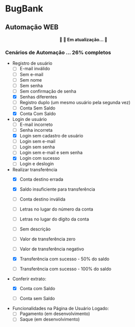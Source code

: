 # BugBank
## Automação WEB

<h4 align="center"> 
	🚧  🚀 Em atualização...  🚧
</h4>

### Cenários de Automação ... 26% completos
- Registro de usuário
	- [ ] E-mail inválido
	- [ ] Sem e-mail
	- [ ] Sem nome
	- [ ] Sem senha
	- [ ] Sem confirmação de senha
	- [X] Senhas diferentes
	- [ ] Registro duplo (um mesmo usuário pela segunda vez)
	- [ ] Conta Sem Saldo
	- [X] Conta Com Saldo
- Login de usuário
	- [ ] E-mail incorreto 
	- [ ] Senha incorreta
	- [X] Login sem cadastro de usuário
	- [ ] Login sem e-mail
	- [ ] Login sem senha
	- [ ] Login sem e-mail e sem senha
	- [X] Login com sucesso
	- [ ] Login e deslogin

- Realizar transferência
	- [X] Conta destino errada
	- [X] Saldo insuficiente para transferência
	- [ ] Conta destino inválida
	- [ ] Letras no lugar do número da conta
	- [ ] Letras no lugar do dígito da conta
	- [ ] Sem descrição
	- [ ] Valor de transferência zero
	- [ ] Valor de transferência negativo
	- [X] Transferência com sucesso - 50% do saldo
	- [ ] Transferência com sucesso - 100% do saldo


- Conferir extrato:
 	- [X] Conta com Saldo
	- [ ] Conta sem Saldo


- Funcionalidades na Página de Usuário Logado:
	- [ ] Pagamento (em desenvolvimento)
	- [ ] Saque (em desenvolvimento) 
